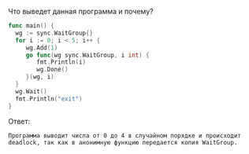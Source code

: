 Что выведет данная программа и почему?

```go
func main() {
  wg := sync.WaitGroup{}
  for i := 0; i < 5; i++ {
     wg.Add(1)
     go func(wg sync.WaitGroup, i int) {
        fmt.Println(i)
        wg.Done()
     }(wg, i)
  }
  wg.Wait()
  fmt.Println("exit")
}
```

Ответ:
```
Программа выводит числа от 0 до 4 в случайном порядке и происходит 
deadlock, так как в анонимную функцию передается копия WaitGroup.
```